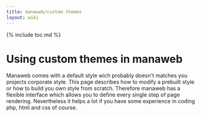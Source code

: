 ```yaml
---
title: manaweb/custom themes
layout: wiki
---
```

{% include toc.md %}
#  Using custom themes in manaweb

Manaweb comes with a default style wich probably doesn't matches you projects corporate style. This page describes how to modify a prebuilt style or how to build you own style from scratch. Therefore manaweb has a flexible interface which allows you to define every single step of page rendering. Nevertheless it helps a lot if you have some experience in coding php, html and css of course.
